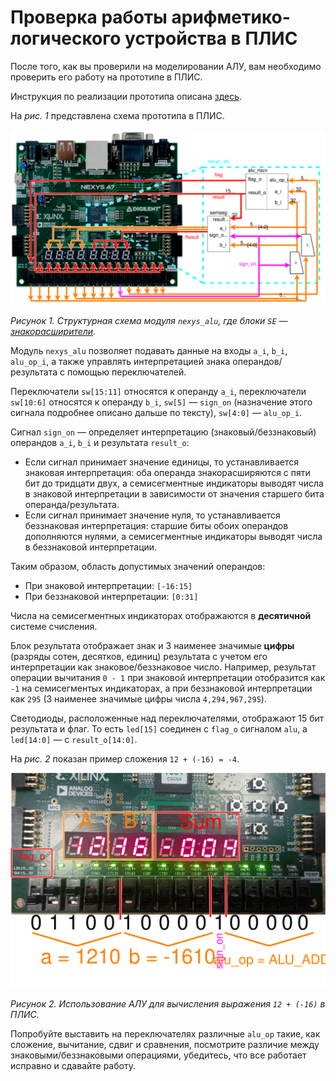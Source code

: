 # Проверка работы арифметико-логического устройства в ПЛИС

После того, как вы проверили на моделировании АЛУ, вам необходимо проверить его работу на прототипе в ПЛИС.

Инструкция по реализации прототипа описана [здесь](../../../Vivado%20Basics/How%20to%20program%20an%20fpga%20board.md).

На _рис. 1_ представлена схема прототипа в ПЛИС.

![../../../.pic/Labs/board%20files/nexys_alu_structure.drawio.svg](../../../.pic/Labs/board%20files/nexys_alu_structure.drawio.svg)

_Рисунок 1. Структурная схема модуля `nexys_alu`, где блоки `SE` — [знакорасширители](https://ru.wikipedia.org/wiki/Дополнительный_код#Расширение_знака)._

Модуль `nexys_alu` позволяет подавать данные на входы `a_i`, `b_i`, `alu_op_i`, а также управлять интерпретацией знака операндов/результата с помощью переключателей.

Переключатели `sw[15:11]` относятся к операнду `a_i`, переключатели `sw[10:6]` относятся к операнду `b_i`, `sw[5]` — `sign_on` (назначение этого сигнала подробнее описано дальше по тексту), `sw[4:0]` — `alu_op_i`.

Сигнал `sign_on` — определяет интерпретацию (знаковый/беззнаковый) операндов `a_i`, `b_i` и результата `result_o`:
-   Если сигнал принимает значение единицы, то устанавливается знаковая интерпретация: оба операнда знакорасширяются с пяти бит до тридцати двух, а семисегментные индикаторы выводят числа в знаковой интерпретации в зависимости от значения старшего бита операнда/результата.
-   Если сигнал принимает значение нуля, то устанавливается беззнаковая интерпретация: старшие биты обоих операндов дополняются нулями, а семисегментные индикаторы выводят числа в беззнаковой интерпретации.

Таким образом, область допустимых значений операндов:
-   При знаковой интерпретации: `[-16:15]`
-   При беззнаковой интерпретации: `[0:31]`

Числа на семисегментных индикаторах отображаются в **десятичной** системе счисления.

Блок результата отображает знак и 3 наименее значимые **цифры** (разряды сотен, десятков, единиц) результата с учетом его интерпретации как знаковое/беззнаковое число. Например, результат операции вычитания `0 - 1` при знаковой интерпретации отобразится как `-1` на семисегментых индикаторах, а при беззнаковой интерпретации как `295` (3 наименее значимые цифры числа `4,294,967,295`).

Светодиоды, расположенные над переключателями, отображают 15 бит результата и флаг. То есть `led[15]` соединен с `flag_o` сигналом `alu`, а `led[14:0]` — с `result_o[14:0]`.

На _рис. 2_ показан пример сложения `12 + (-16) = -4`.

![../../../.pic/Labs/board%20files/nexys_alu_12_plus_minus_16.drawio.svg](../../../.pic/Labs/board%20files/nexys_alu_12_plus_minus_16.drawio.svg)

_Рисунок 2. Использование АЛУ для вычисления выражения `12 + (-16)` в ПЛИС._

Попробуйте выставить на переключателях различные `alu_op` такие, как сложение, вычитание, сдвиг и сравнения, посмотрите различие между знаковыми/беззнаковыми операциями, убедитесь, что все работает исправно и сдавайте работу.
